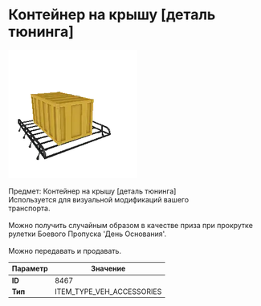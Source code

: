 # Контейнер на крышу [деталь тюнинга]

![Item Image](../img/8467.webp?raw=true)

Предмет: Контейнер на крышу [деталь тюнинга]<br>Используется для визуальной модификаций вашего<br>транспорта.<br><br>Можно получить случайным образом в качестве приза при прокрутке<br>рулетки Боевого Пропуска 'День Основания'.<br><br>Можно передавать и продавать.


| Параметр | Значение |
|----------|----------|
| **ID** | 8467 |
| **Тип** | ITEM_TYPE_VEH_ACCESSORIES |

